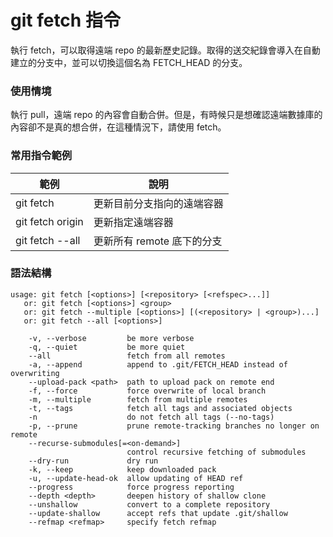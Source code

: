 # git fetch 指令

執行 fetch，可以取得遠端 repo 的最新歷史記錄。取得的送交紀錄會導入在自動建立的分支中，並可以切換這個名為 FETCH_HEAD 的分支。

### 使用情境

執行 pull，遠端 repo 的內容會自動合併。但是，有時候只是想確認遠端數據庫的內容卻不是真的想合併，在這種情況下，請使用 fetch。

### 常用指令範例

| 範例             | 說明                     |
|------------------|--------------------------|
| git fetch        | 更新目前分支指向的遠端容器   |
| git fetch origin | 更新指定遠端容器            |
| git fetch --all  | 更新所有 remote 底下的分支  |

### 語法結構

```
usage: git fetch [<options>] [<repository> [<refspec>...]]
   or: git fetch [<options>] <group>
   or: git fetch --multiple [<options>] [(<repository> | <group>)...]
   or: git fetch --all [<options>]

    -v, --verbose         be more verbose
    -q, --quiet           be more quiet
    --all                 fetch from all remotes
    -a, --append          append to .git/FETCH_HEAD instead of overwriting
    --upload-pack <path>  path to upload pack on remote end
    -f, --force           force overwrite of local branch
    -m, --multiple        fetch from multiple remotes
    -t, --tags            fetch all tags and associated objects
    -n                    do not fetch all tags (--no-tags)
    -p, --prune           prune remote-tracking branches no longer on remote
    --recurse-submodules[=<on-demand>]
                          control recursive fetching of submodules
    --dry-run             dry run
    -k, --keep            keep downloaded pack
    -u, --update-head-ok  allow updating of HEAD ref
    --progress            force progress reporting
    --depth <depth>       deepen history of shallow clone
    --unshallow           convert to a complete repository
    --update-shallow      accept refs that update .git/shallow
    --refmap <refmap>     specify fetch refmap
```
